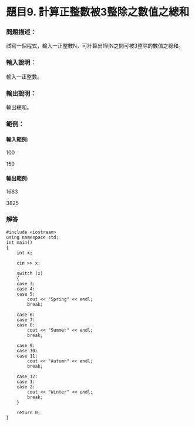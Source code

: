 # 題目9. 計算正整數被3整除之數值之總和
### 問題描述：
試寫一個程式，輸入一正整數N，可計算出1到N之間可被3整除的數值之總和。

### 輸入說明：
輸入一正整數。
### 輸出說明：
輸出總和。

### 範例：
#### 輸入範例:
100

150
#### 輸出範例:
1683

3825

### 解答
```
#include <iostream>
using namespace std;
int main()
{
    int x;

    cin >> x;

    switch (x)
    {
    case 3:
    case 4:
    case 5:
        cout << "Spring" << endl;
        break;

    case 6:
    case 7:
    case 8:
        cout << "Summer" << endl;
        break;

    case 9:
    case 10:
    case 11:
        cout << "Autumn" << endl;
        break;

    case 12:
    case 1:
    case 2:
        cout << "Winter" << endl;
        break;
    }

    return 0;
}
```
